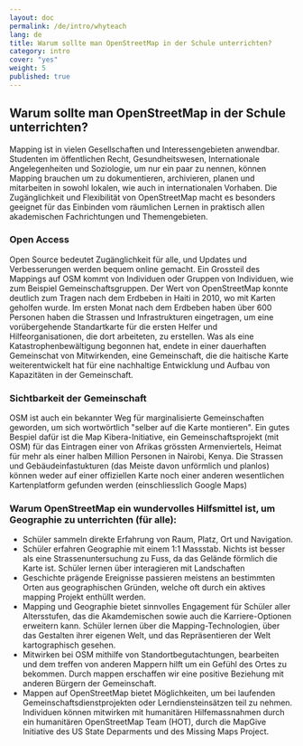 ```yaml
---
layout: doc
permalink: /de/intro/whyteach
lang: de
title: Warum sollte man OpenStreetMap in der Schule unterrichten?
category: intro
cover: "yes"
weight: 5
published: true
---
```


## Warum sollte man OpenStreetMap in der Schule unterrichten?

Mapping ist in vielen Gesellschaften und Interessengebieten anwendbar. Studenten im öffentlichen Recht, Gesundheitswesen, Internationale Angelegenheiten und Soziologie, um nur ein paar zu nennen,
können Mapping brauchen um zu dokumentieren, archivieren, planen und mitarbeiten in sowohl lokalen, wie auch in internationalen Vorhaben. Die Zugänglichkeit und Flexibilität von OpenStreetMap
macht es besonders geeignet für das Einbinden vom räumlichen Lernen in praktisch allen akademischen Fachrichtungen und Themengebieten.

### Open Access

Open Source bedeutet Zugänglichkeit für alle, und Updates und Verbesserungen werden bequem online gemacht. Ein Grossteil des Mappings auf OSM kommt von Individuen oder Gruppen von Individuen, 
wie zum Beispiel Gemeinschaftsgruppen. Der Wert von OpenStreetMap konnte deutlich zum Tragen nach dem Erdbeben in Haiti in 2010, wo mit Karten geholfen wurde. Im ersten Monat nach dem Erdbeben haben über
600 Personen haben die Strassen und Infrastrukturen eingetragen, um eine vorübergehende Standartkarte für die ersten Helfer und Hilfeorganisationen, die dort arbeiteten, zu erstellen.
Was als eine Katastrophenbewältigung begonnen hat, endete in einer dauerhaften Gemeinschat von Mitwirkenden, eine Gemeinschaft, die die haitische Karte weiterentwickelt hat für eine nachhaltige
Entwicklung und Aufbau von Kapazitäten in der Gemeinschaft.

### Sichtbarkeit der Gemeinschaft

OSM ist auch ein bekannter Weg für marginalisierte Gemeinschaften geworden, um sich wortwörtlich "selber auf die Karte montieren". Ein gutes Bespiel dafür ist die Map Kibera-Initiative,
ein Gemeinschaftsprojekt (mit OSM) für das Eintragen einer von Afrikas grössten Armenviertels, Heimat für mehr als einer halben Million Personen in Nairobi, Kenya. Die Strassen und
Gebäudeinfastukturen (das Meiste davon unförmlich und planlos) können weder auf einer offiziellen Karte noch einer anderen wesentlichen Kartenplatform gefunden werden (einschliesslich Google Maps)

### Warum OpenStreetMap ein wundervolles Hilfsmittel ist, um Geographie zu unterrichten (für alle):

- Schüler sammeln direkte Erfahrung von Raum, Platz, Ort und Navigation.
- Schüler erfahren Geographie mit einem 1:1 Massstab. Nichts ist besser als eine Strassenuntersuchung zu Fuss, da das Gelände förmlich die Karte ist. Schüler lernen über interagieren mit Landschaften
- Geschichte prägende Ereignisse passieren meistens an bestimmten Orten aus geographischen Gründen, welche oft durch ein aktives mapping Projekt enthüllt werden.
- Mapping und Geographie bietet sinnvolles Engagement für Schüler aller Altersstufen, das die Akamdemischen sowie auch die Karriere-Optionen erweitern kann. Schüler lernen über die Mapping-Technologien, über das Gestalten ihrer eigenen Welt, und das Repräsentieren der Welt kartographisch gesehen.
- Mitwirken bei OSM mithilfe von Standortbegutachtungen, bearbeiten und dem treffen von anderen Mappern hilft um ein Gefühl des Ortes zu bekommen. Durch mappen erschaffen wir eine positive Beziehung mit anderen Bürgern der Gemeinschaft.
- Mappen auf OpenStreetMap bietet Möglichkeiten, um bei laufenden Gemeinschaftsdienstprojekten oder Lerndiensteinsätzen teil zu nehmen. Individuen können mitwirken mit humanitären Hilfemassnahmen durch ein humanitären OpenStreetMap Team (HOT), durch die MapGive Initiative des US State Deparments und des Missing Maps Project.
